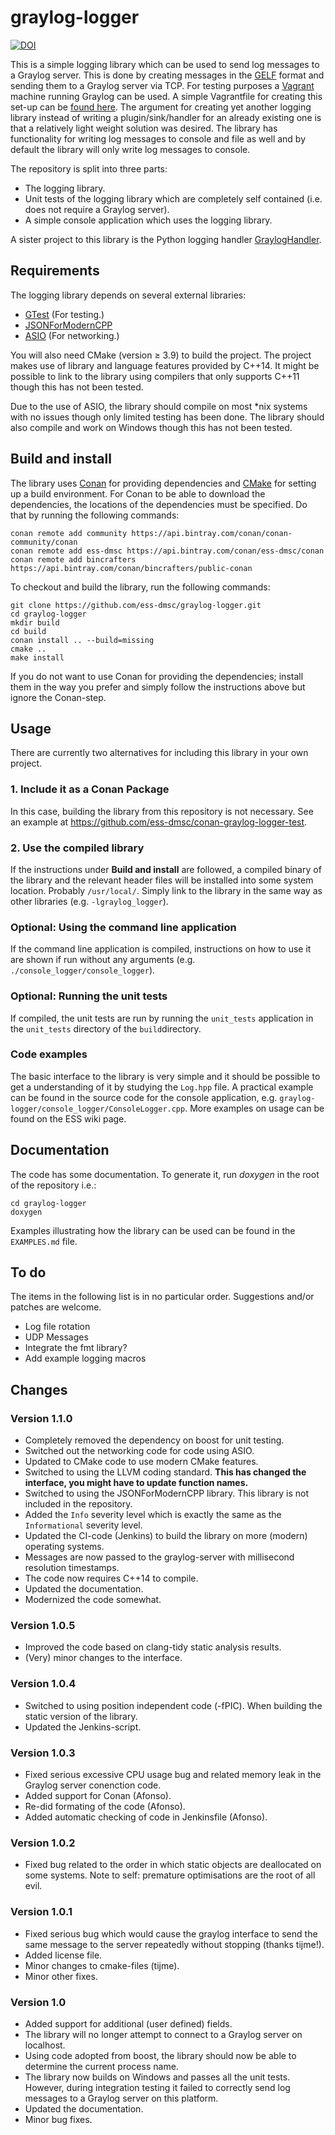 # graylog-logger

[![DOI](https://zenodo.org/badge/80732581.svg)](https://zenodo.org/badge/latestdoi/80732581)


This is a simple logging library which can be used to send log messages to a Graylog server. This is done by creating messages in the [GELF](http://docs.graylog.org/en/2.1/pages/gelf.html) format and sending them to a Graylog server via TCP. For testing purposes a [Vagrant](https://www.vagrantup.com/) machine running Graylog can be used. A simple Vagrantfile for creating this set-up can be [found here](https://github.com/ess-dmsc/graylog-machine). The argument for creating yet another logging library instead of writing a plugin/sink/handler for an already existing one is that a relatively light weight solution was desired. The library has functionality for writing log messages to console and file as well and by default the library will only write log messages to console.

The repository is split into three parts:

* The logging library.
* Unit tests of the logging library which are completely self contained (i.e. does not require a Graylog server).
* A simple console application which uses the logging library.

A sister project to this library is the Python logging handler [GraylogHandler](https://github.com/ess-dmsc/graylog-handler).

## Requirements
The logging library depends on several external libraries:

* [GTest](https://github.com/google/googletest) (For testing.)
* [JSONForModernCPP](https://github.com/nlohmann/json)
* [ASIO](http://think-async.com) (For networking.)

You will also need CMake (version ≥ 3.9) to build the project. The project makes use of library and language features provided by C++14. It might be possible to link to the library using compilers that only supports C++11 though this has not been tested.

Due to the use of ASIO, the library should compile on most \*nix systems with no issues though only limited testing has been done. The library should also compile and work on Windows though this has not been tested.

## Build and install
The library uses [Conan](https://conan.io) for providing dependencies and [CMake](https://cmake.org) for setting up a build environment. For Conan to be able to download the dependencies, the locations of the dependencies must be specified. Do that by running the following commands:

```
conan remote add community https://api.bintray.com/conan/conan-community/conan
conan remote add ess-dmsc https://api.bintray.com/conan/ess-dmsc/conan
conan remote add bincrafters https://api.bintray.com/conan/bincrafters/public-conan
```

To checkout and build the library, run the following commands:

```
git clone https://github.com/ess-dmsc/graylog-logger.git
cd graylog-logger
mkdir build
cd build
conan install .. --build=missing
cmake ..
make install
```

If you do not want to use Conan for providing the dependencies; install them in the way you prefer and simply follow the instructions above but ignore the Conan-step.

## Usage
There are currently two alternatives for including this library in your own project.

### 1. Include it as a Conan Package
In this case, building the library from this repository is not necessary. See an example at https://github.com/ess-dmsc/conan-graylog-logger-test.

### 2. Use the compiled library
If the instructions under **Build and install** are followed, a compiled binary of the library and the relevant header files will be installed into some system location. Probably ```/usr/local/```. Simply link to the library in the same way as other libraries (e.g. ```-lgraylog_logger```).

### Optional: Using the command line application
If the command line application is compiled, instructions on how to use it are shown if run without any arguments (e.g. ```./console_logger/console_logger```).

### Optional: Running the unit tests
If compiled, the unit tests are run by running the ```unit_tests``` application in the ```unit_tests``` directory of the ```build```directory.

### Code examples
The basic interface to the library is very simple and it should be possible to get a understanding of it by studying the ``Log.hpp`` file. A practical example can be found in the source code for the console application, e.g. ``graylog-logger/console_logger/ConsoleLogger.cpp``. More examples on usage can be found on the ESS wiki page.

## Documentation
The code has some documentation. To generate it, run _doxygen_ in the root of the repository i.e.:

```
cd graylog-logger
doxygen
```

Examples illustrating how the library can be used can be found in the `EXAMPLES.md` file.

## To do
The items in the following list is in no particular order. Suggestions and/or patches are welcome.

* Log file rotation
* UDP Messages
* Integrate the fmt library?
* Add example logging macros

## Changes

### Version 1.1.0
* Completely removed the dependency on boost for unit testing.
* Switched out the networking code for code using ASIO.
* Updated to CMake code to use modern CMake features.
* Switched to using the LLVM coding standard. **This has changed the interface, you might have to update function names.** 
* Switched to using the JSONForModernCPP library. This library is not included in the repository.
* Added the `Info` severity level which is exactly the same as the `Informational` severity level.
* Updated the CI-code (Jenkins) to build the library on more (modern) operating systems.
* Messages are now passed to the graylog-server with millisecond resolution timestamps.
* The code now requires C++14 to compile.
* Updated the documentation.
* Modernized the code somewhat.

### Version 1.0.5
* Improved the code based on clang-tidy static analysis results.
* (Very) minor changes to the interface.

### Version 1.0.4
* Switched to using position independent code (-fPIC). When building the static version of the library.
* Updated the Jenkins-script.

### Version 1.0.3
* Fixed serious excessive CPU usage bug and related memory leak in the Graylog server conenction code.
* Added support for Conan (Afonso).
* Re-did formating of the code (Afonso).
* Added automatic checking of code in Jenkinsfile (Afonso).

### Version 1.0.2
* Fixed bug related to the order in which static objects are deallocated on some systems. Note to self: premature optimisations are the root of all evil.

### Version 1.0.1
* Fixed serious bug which would cause the graylog interface to send the same message to the server repeatedly without stopping (thanks tijme!).
* Added license file.
* Minor changes to cmake-files (tijme).
* Minor other fixes.

### Version 1.0

* Added support for additional (user defined) fields.
* The library will no longer attempt to connect to a Graylog server on localhost.
* Using code adopted from boost, the library should now be able to determine the current process name.
* The library now builds on Windows and passes all the unit tests. However, during integration testing it failed to correctly send log messages to a Graylog server on this platform.
* Updated the documentation.
* Minor bug fixes.
